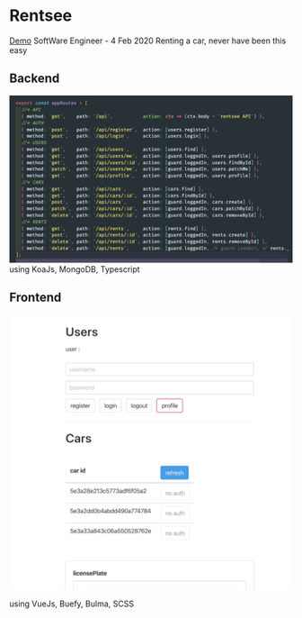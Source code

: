 # Rentsee

[Demo](https://rentsee.krist7599555.ml/)
SoftWare Engineer - 4 Feb 2020
Renting a car, never have been this easy

## Backend

![](screenshot/2.png)
using KoaJs, MongoDB, Typescript

## Frontend

![](screenshot/1.png)

using VueJs, Buefy, Bulma, SCSS
